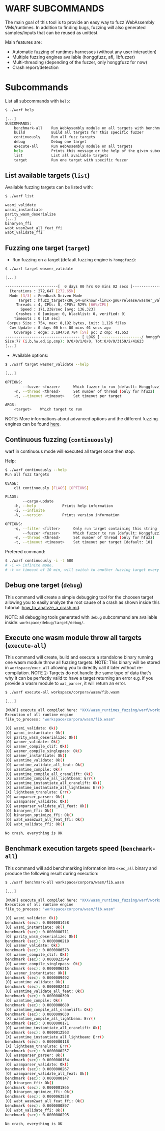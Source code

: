 # WARF SUBCOMMANDS

The main goal of this tool is to provide an easy way to fuzz WebAssembly VMs/runtimes.
In addition to finding bugs, fuzzing will also generated samples/inputs that can be reused as unittest.


Main features are:
- Automatic fuzzing of runtimes harnesses (without any user interaction)
- Multiple fuzzing engines available (honggfuzz, afl, libfuzzer)
- Multi-threading (depending of the fuzzer, only honggfuzz for now)
- Crash report/detection


# Subcommands

List all subcommands with `help`:
``` sh
$ ./warf help

[...]
SUBCOMMANDS:
    benchmark-all    Run WebAssembly module on all targets with benchmark
    build            Build all targets for this specific fuzzer
    continuously     Run all fuzz targets
    debug            Debug one target
    execute-all      Run WebAssembly module on all targets
    help             Prints this message or the help of the given subcommand(s)
    list             List all available targets
    target           Run one target with specific fuzzer
```

## List available targets (`list`)

Available fuzzing targets can be listed with:
```sh
$ ./warf list

wasmi_validate
wasmi_instantiate
parity_wasm_deserialize
[...]
binaryen_ffi
wabt_wasm2wat_all_feat_ffi
wabt_validate_ffi
```

## Fuzzing one target (`target`)

- Run fuzzing on a target (default fuzzing engine is `honggfuzz`):
``` sh
$ ./warf target wasmer_validate

[...]

------------------------[  0 days 00 hrs 00 mins 02 secs ]----------------------
  Iterations : 272,647 [272.65k]
  Mode [3/3] : Feedback Driven Mode
      Target : hfuzz_target/x86_64-unknown-linux-gnu/release/wasmer_validate
     Threads : 4, CPUs: 8, CPU%: 529% [66%/CPU]
       Speed : 171,238/sec [avg: 136,323]
     Crashes : 0 [unique: 0, blacklist: 0, verified: 0]
    Timeouts : 0 [10 sec]
 Corpus Size : 754, max: 8,192 bytes, init: 1,126 files
  Cov Update : 0 days 00 hrs 00 mins 01 secs ago
    Coverage : edge: 3,194/58,784 [5%] pc: 2 cmp: 41,653
---------------------------------- [ LOGS ] ------------------/ honggfuzz 2.0 /-
Size:77 (i,b,hw,ed,ip,cmp): 0/0/0/1/0/0, Tot:0/0/0/3159/2/41623
[...]
```

- Available options:
``` sh
$ ./warf target wasmer_validate --help

[...]

OPTIONS:
        --fuzzer <fuzzer>      Which fuzzer to run [default: Honggfuzz]  [possible values: Afl, Honggfuzz, Libfuzzer]
    -n, --thread <thread>      Set number of thread (only for hfuzz)
    -t, --timeout <timeout>    Set timeout per target

ARGS:
    <target>    Which target to run
```
NOTE: More informations about advanced options and the different fuzzing engines can be found [here](warf_advanced_options.md).


## Continuous fuzzing (`continuously`)

warf in continuous mode will executed all target once then stop.

Help:
``` sh
$ ./warf continuously --help
Run all fuzz targets

USAGE:
    cli continuously [FLAGS] [OPTIONS]

FLAGS:
        --cargo-update    
    -h, --help            Prints help information
    -i, --infinite        
    -V, --version         Prints version information

OPTIONS:
    -q, --filter <filter>      Only run target containing this string
        --fuzzer <fuzzer>      Which fuzzer to run [default: Honggfuzz]  [possible values: Afl, Honggfuzz, Libfuzzer]
    -n, --thread <thread>      Set number of thread (only for hfuzz)
    -t, --timeout <timeout>    Set timeout per target [default: 10]
```

Prefered command:
``` sh
$ ./warf continuously -i -t 600
# -i => infinite mode.
# -t => timeout of 10 min, will switch to another fuzzing target every 10 min.
```

## Debug one target (`debug`)

This command will create a simple debugging tool for the choosen target allowing you to easily analyze the root cause of a crash as shown inside this tutorial: [how_to_analyze_a_crash.md](how_to_analyze_a_crash.md).

NOTE: all debugging tools generated with `debug` subcommand are available inside: `workspace/debug/target/debug/`.


## Execute one wasm module throw all targets (`execute-all`)

This command will create, build and execute a standalone binary running one wasm module throw all fuzzing targets.
NOTE: This binary will be stored in `workspace/exec_all` allowing you to directly call it later without re-compilation.
NOTE 2: Targets do not handle the same type of data that's why it can be perfectly valid to have a target returning an error e.g. if you provide a wasm module to `wat_parser`, it will return an error.

``` sh
$ ./warf execute-all workspace/corpora/wasm/fib.wasm

[...]

[WARF] execute_all compiled here: "XXX/wasm_runtimes_fuzzing/warf/workspace/exec_all"
Execution of all runtime engine
file_to_process: "workspace/corpora/wasm/fib.wasm"

[O] wasmi_validate: Ok()
[O] wasmi_instantiate: Ok()
[O] parity_wasm_deserialize: Ok()
[O] wasmer_validate: Ok()
[O] wasmer_compile_clif: Ok()
[O] wasmer_compile_singlepass: Ok()
[O] wasmer_instantiate: Ok()
[O] wasmtime_validate: Ok()
[O] wasmtime_validate_all_feat: Ok()
[O] wasmtime_compile: Ok()
[O] wasmtime_compile_all_cranelift: Ok()
[X] wasmtime_compile_all_lightbeam: Err()
[O] wasmtime_instantiate_all_cranelift: Ok()
[X] wasmtime_instantiate_all_lightbeam: Err()
[X] lightbeam_translate: Err()
[O] wasmparser_parser: Ok()
[O] wasmparser_validate: Ok()
[O] wasmparser_validate_all_feat: Ok()
[O] binaryen_ffi: Ok()
[O] binaryen_optimize_ffi: Ok()
[O] wabt_wasm2wat_all_feat_ffi: Ok()
[O] wabt_validate_ffi: Ok()

No crash, everything is OK
```

## Benchmark execution targets speed (`benchmark-all`)

This command will add benchmarking information into `exec_all` binary and produce the following result during execution:

``` sh
$ ./warf benchmark-all workspace/corpora/wasm/fib.wasm

[...]

[WARF] execute_all compiled here: "XXX/wasm_runtimes_fuzzing/warf/workspace/exec_all"
Execution of all runtime engine
file_to_process: "workspace/corpora/wasm/fib.wasm"

[O] wasmi_validate: Ok()
benchmark (sec): 0.0000001458
[O] wasmi_instantiate: Ok()
benchmark (sec): 0.0000000711
[O] parity_wasm_deserialize: Ok()
benchmark (sec): 0.0000000218
[O] wasmer_validate: Ok()
benchmark (sec): 0.0000000573
[O] wasmer_compile_clif: Ok()
benchmark (sec): 0.0000023549
[O] wasmer_compile_singlepass: Ok()
benchmark (sec): 0.0000006215
[O] wasmer_instantiate: Ok()
benchmark (sec): 0.0000009492
[O] wasmtime_validate: Ok()
benchmark (sec): 0.0000002413
[O] wasmtime_validate_all_feat: Ok()
benchmark (sec): 0.0000000390
[O] wasmtime_compile: Ok()
benchmark (sec): 0.0000008680
[O] wasmtime_compile_all_cranelift: Ok()
benchmark (sec): 0.0000009030
[X] wasmtime_compile_all_lightbeam: Err()
benchmark (sec): 0.0000000171
[O] wasmtime_instantiate_all_cranelift: Ok()
benchmark (sec): 0.0000012563
[X] wasmtime_instantiate_all_lightbeam: Err()
benchmark (sec): 0.0000000118
[X] lightbeam_translate: Err()
benchmark (sec): 0.0000000257
[O] wasmparser_parser: Ok()
benchmark (sec): 0.0000000154
[O] wasmparser_validate: Ok()
benchmark (sec): 0.0000000267
[O] wasmparser_validate_all_feat: Ok()
benchmark (sec): 0.0000000147
[O] binaryen_ffi: Ok()
benchmark (sec): 0.0000001865
[O] binaryen_optimize_ffi: Ok()
benchmark (sec): 0.0000063538
[O] wabt_wasm2wat_all_feat_ffi: Ok()
benchmark (sec): 0.0000000897
[O] wabt_validate_ffi: Ok()
benchmark (sec): 0.0000000295

No crash, everything is OK
```
